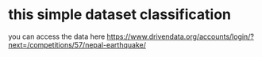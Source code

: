 # this simple dataset classification 
you can access the data here 
https://www.drivendata.org/accounts/login/?next=/competitions/57/nepal-earthquake/ 
